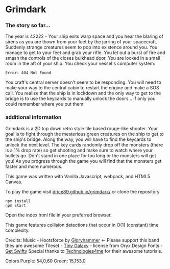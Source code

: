 # Grimdark

### The story so far...

The year is 42222 - Your ship exits warp space and you hear the blaring of sirens as you are thown from your feet by the jarring of your spacecraft. Suddenly strange creatures seem to pop into existence around you. You manage to get to your feet and grab your rifle. You let out a burst of fire and smash the controls of the closes bulkhead door. You are locked in a small room in the aft of your ship. You check your vessel's computer system:

    Error: 404 Not Found

You craft's central server doesn't seem to be responding. You will need to make your way to the central cabin to restart the engine and make a SOS call. You realize that the ship is in lockdown and the only way to get to the bridge is to use the keycards to manually unlock the doors... if only you could remember where you put them.

### additional information

Grimdark is a 2D top down retro style tile based rouge-like shooter. Your goal is to fight through the mesterious green creatures on the ship to get to the ship's bridge. Along the way, you will have to find the keycards to unlock the next level. The key cards randomly drop off the monsters (there is a 1% drop rate) so get shooting and make sure to watch where your bullets go. Don't stand in one place for too long or the monsters will get you! As you progress through the game you will find that the monsters get faster and more numerous.

This game was written with Vanilla Javascript, webpack, and HTML5 Canvas.

To play the game visit [drice89.github.io/grimdark/](drice89.github.io/grimdark/) or clone the repository

    npm install
    npm start

Open the index.html file in your preferred browser.

This game features collision detections that occur in O(1) (constant) time complexity.


Credits:
Music - Hootsforce by [Gloryhammer](https://gloryhammer.com/) <- Please support this band they are awesome
Tileset - [Tiny Galaxy](https://www.oryxdesignlab.com/tinygalaxy) - license from Oryx Design
Fonts - [Get Swifty](https://fontmeme.com/fonts/get-schwifty-font/)
Special thanks to [Technologies4me](https://www.youtube.com/channel/UCHpHBzk4fz3oeQ31hmCreGg) for their awesome tutorials.

Colors
  Purple: 54,0,60
  Green: 15,153,0